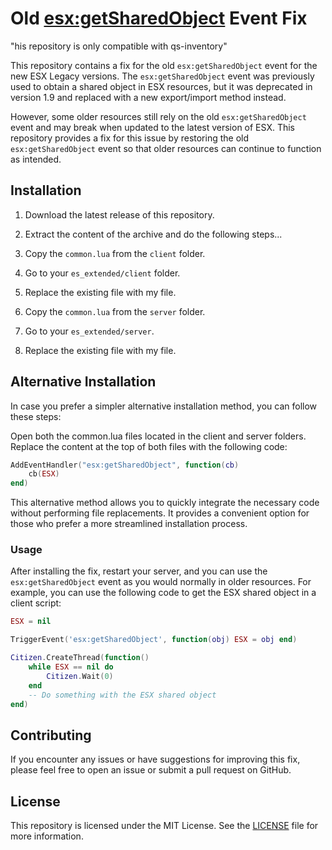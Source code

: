 # Old [esx:getSharedObject](https://connect.esx-framework.org/tutorials/sharedevent/) Event Fix

"his repository is only compatible with qs-inventory"

This repository contains a fix for the old `esx:getSharedObject` event for the new ESX Legacy versions. The `esx:getSharedObject` event was previously used to obtain a shared object in ESX resources, but it was deprecated in version 1.9 and replaced with a new export/import method instead.

However, some older resources still rely on the old `esx:getSharedObject` event and may break when updated to the latest version of ESX. This repository provides a fix for this issue by restoring the old `esx:getSharedObject` event so that older resources can continue to function as intended.

## Installation

1. Download the latest release of this repository.
2. Extract the content of the archive and do the following steps...

3. Copy the `common.lua` from the `client` folder.
4. Go to your `es_extended/client` folder.
5. Replace the existing file with my file. 

6. Copy the `common.lua` from the `server` folder.
7. Go to your `es_extended/server`.
8. Replace the existing file with my file. 

## Alternative Installation

In case you prefer a simpler alternative installation method, you can follow these steps:

Open both the common.lua files located in the client and server folders.
Replace the content at the top of both files with the following code:

```lua
AddEventHandler("esx:getSharedObject", function(cb)
    cb(ESX) 
end)
```

This alternative method allows you to quickly integrate the necessary code without performing file replacements. It provides a convenient option for those who prefer a more streamlined installation process.

### Usage

After installing the fix, restart your server, and you can use the `esx:getSharedObject` event as you would normally in older resources. For example, you can use the following code to get the ESX shared object in a client script:

```lua
ESX = nil

TriggerEvent('esx:getSharedObject', function(obj) ESX = obj end)

Citizen.CreateThread(function()
    while ESX == nil do
        Citizen.Wait(0)
    end
    -- Do something with the ESX shared object
end)
```

## Contributing

If you encounter any issues or have suggestions for improving this fix, please feel free to open an issue or submit a pull request on GitHub.

## License
This repository is licensed under the MIT License. See the [LICENSE](https://opensource.org/licenses/MIT) file for more information.
